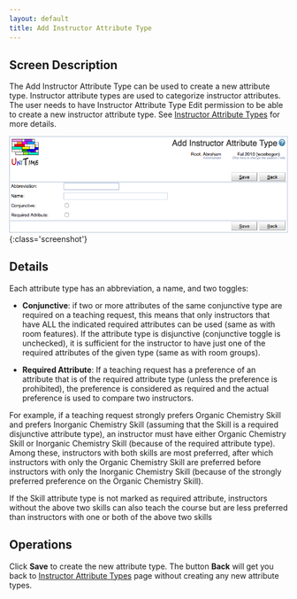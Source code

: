 ```yaml
---
layout: default
title: Add Instructor Attribute Type
---
```



## Screen Description


 The Add Instructor Attribute Type can be used to create a new attribute type. Instructor attribute types are used to categorize instructor attributes. The user needs to have Instructor Attribute Type Edit permission to be able to create a new instructor attribute type. See [Instructor Attribute Types](instructor-attribute-types) for more details.

![Add Instructor Attribute Type](images/add-instructor-attribute-type-1.png){:class='screenshot'}

## Details


 Each attribute type has an abbreviation, a name, and two toggles:

* **Conjunctive**: if two or more attributes of the same conjunctive type are required on a teaching request, this means that only instructors that have ALL the indicated required attributes can be used (same as with room features). If the attribute type is disjunctive (conjunctive toggle is unchecked), it is sufficient for the instructor to have just one of the required attributes of the given type (same as with room groups).

* **Required Attribute**: If a teaching request has a preference of an attribute that is of the required attribute type (unless the preference is prohibited), the preference is considered as required and the actual preference is used to compare two instructors.


 For example, if a teaching request strongly prefers Organic Chemistry Skill and prefers Inorganic Chemistry Skill (assuming that the Skill is a required disjunctive attribute type), an instructor must have either Organic Chemistry Skill or Inorganic Chemistry Skill (because of the required attribute type). Among these, instructors with both skills are most preferred, after which instructors with only the Organic Chemistry Skill are preferred before instructors with only the Inorganic Chemistry Skill (because of the strongly preferred preference on the Organic Chemistry Skill).


 If the Skill attribute type is not marked as required attribute, instructors without the above two skills can also teach the course but are less preferred than instructors with one or both of the above two skills

## Operations


 Click **Save** to create the new attribute type. The button **Back** will get you back to [Instructor Attribute Types](instructor-attribute-types) page without creating any new attribute types.
